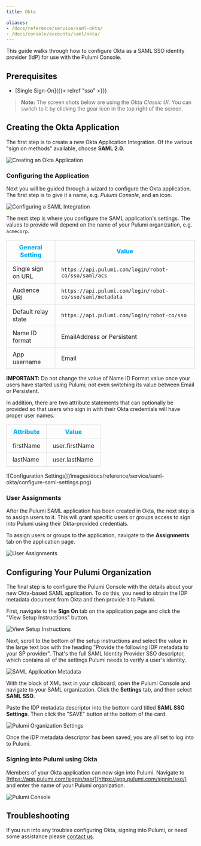```yaml
---
title: Okta

aliases:
- /docs/reference/service/saml-okta/
- /docs/console/accounts/saml/okta/
---
```


This guide walks through how to configure Okta as a SAML SSO identity provider (IdP) for use with
the Pulumi Console.

## Prerequisites

- [Single Sign-On]({{< relref "sso" >}})

> **Note:** The screen shots below are using the Okta _Classic UI_. You can switch to it by clicking the gear
> icon in the top right of the screen.

## Creating the Okta Application

The first step is to create a new Okta Application Integration. Of the various "sign on methods"
available, choose **SAML 2.0**.

![Creating an Okta Application](/images/docs/reference/service/saml-okta/create-okta-application.png)

### Configuring the Application

Next you will be guided through a wizard to configure the Okta application. The first step is to
give it a name, e.g. _Pulumi Console_, and an icon.

![Configuring a SAML Integration](/images/docs/reference/service/saml-okta/create-saml-integration.png)

The next step is where you configure the SAML application's settings. The values to provide will
depend on the name of your Pulumi organization, e.g. `acmecorp`.

<style>
td, th {
    padding: 8px 8px;
    border: 1px solid rgba(0,0,0,0.13);
}

thead tr th {
    color: #00acf2;  /* $primary2, blue */
    font-weight: 800;
}

tbody tr td {
    padding-left: 16px;
    padding-right: 16px;
}
</style>

| General Setting | Value |
| --------------- | ----- |
| Single sign on URL | `https://api.pulumi.com/login/robot-co/sso/saml/acs` |
| Audience URI | `https://api.pulumi.com/login/robot-co/sso/saml/metadata` |
| Default relay state | `https://api.pulumi.com/login/robot-co/sso` |
| Name ID format | EmailAddress or Persistent |
| App username | Email |

**IMPORTANT:** Do not change the value of Name ID Format value once your users have started using Pulumi; not even switching its value between Email or Persistent.

<p><!-- space between table and text --></p>
In addition, there are two attribute statements that can optionally be provided so that users
who sign in with their Okta credentials will have proper user names.

| Attribute | Value |
| --------- | ----- |
| firstName | user.firstName |
| lastName  | user.lastName  |

<p><!-- space between table and image --></p>
![Configuration Settings](/images/docs/reference/service/saml-okta/configure-saml-settings.png)

### User Assignments

After the Pulumi SAML application has been created in Okta, the next step is to assign users to it.
This will grant specific users or groups access to sign into Pulumi using their Okta-provided
credentials.

To assign users or groups to the application, navigate to the **Assignments** tab on the application
page.

![User Assignments](/images/docs/reference/service/saml-okta/user-assignments.png)

## Configuring Your Pulumi Organization

The final step is to configure the Pulumi Console with the details about your new Okta-based
SAML application. To do this, you need to obtain the IDP metadata document from Okta and then provide
it to Pulumi.

First, navigate to the **Sign On** tab on the application page and click the "View Setup Instructions"
button.

![View Setup Instructions](/images/docs/reference/service/saml-okta/view-setup-instructions.png)

Next, scroll to the bottom of the setup instructions and select the value in the large text box
with the heading "Provide the following IDP metadata to your SP provider". That's the full SAML
Identity Provider SSO descriptor, which contains all of the settings Pulumi needs to verify
a user's identity.

![SAML Application Metadata](/images/docs/reference/service/saml-okta/okta-xml-descriptor.png)

With the block of XML text in your clipboard, open the Pulumi Console and navigate to your SAML
organization. Click the **Settings** tab, and then select **SAML SSO**.

Paste the IDP metadata descriptor into the bottom card
titled **SAML SSO Settings**. Then click the "SAVE" button at the bottom of the card.

![Pulumi Organization Settings](/images/docs/reference/service/saml-okta/pulumi-org-settings.png)

Once the IDP metadata descriptor has been saved, you are all set to log into to Pulumi.

### Signing into Pulumi using Okta

Members of your Okta application can now sign into Pulumi. Navigate to
[https://app.pulumi.com/signin/sso/](https://app.pulumi.com/signin/sso/) and enter the
name of your Pulumi organization.

![Pulumi Console](/images/docs/reference/service/saml-okta/pulumi-console-signin.png)

## Troubleshooting

If you run into any troubles configuring Okta, signing into Pulumi, or need some assistance please
[contact us](https://www.pulumi.com/about/#contact-us).
